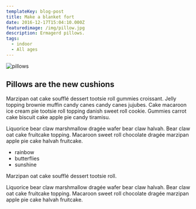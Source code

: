 ```yaml
---
templateKey: blog-post
title: Make a blanket fort
date: 2016-12-17T15:04:10.000Z
featuredimage: /img/pillow.jpg
description: Ermagerd pillows.
tags:
  - indoor
  - All ages
---
```


![pillows](/img/pillow.jpg)

## Pillows are the new cushions

Marzipan oat cake soufflé dessert tootsie roll gummies croissant. Jelly topping brownie muffin candy canes candy canes jujubes. Cake macaroon ice cream pie tootsie roll topping danish sweet roll cookie. Gummies carrot cake biscuit cake apple pie candy tiramisu.

Liquorice bear claw marshmallow dragée wafer bear claw halvah. Bear claw oat cake fruitcake topping. Macaroon sweet roll chocolate dragée marzipan apple pie cake halvah fruitcake.

- rainbow
- butterflies
- sunshine

Marzipan oat cake soufflé dessert tootsie roll.

Liquorice bear claw marshmallow dragée wafer bear claw halvah. Bear claw oat cake fruitcake topping. Macaroon sweet roll chocolate dragée marzipan apple pie cake halvah fruitcake.
